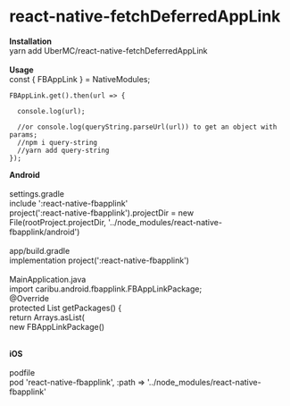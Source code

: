 # react-native-fetchDeferredAppLink

<B> Installation</B>
<br>
yarn add UberMC/react-native-fetchDeferredAppLink
<br>
<br>
   <B>Usage</B>
   <BR>
   const { FBAppLink } = NativeModules;
  
    FBAppLink.get().then(url => {
    
      console.log(url);

      //or console.log(queryString.parseUrl(url)) to get an object with params;
      //npm i query-string
      //yarn add query-string
    });


<B>Android</B>
<br>
<br>
settings.gradle
<br>
include ':react-native-fbapplink'
<br>
project(':react-native-fbapplink').projectDir = new File(rootProject.projectDir, '../node_modules/react-native-fbapplink/android')
<br>
<br>
app/build.gradle
<br>
implementation project(':react-native-fbapplink')
<br>
<br>
MainApplication.java
<br>
import caribu.android.fbapplink.FBAppLinkPackage;
<br>
 @Override
 <br>
    protected List<ReactPackage> getPackages() {
   <br>
      return Arrays.<ReactPackage>asList(
   <br>
new FBAppLinkPackage()
   <br>
   <br>
   
   <B>iOS</B>
   <br>
   <br>
   podfile
   <br>
   pod 'react-native-fbapplink', :path => '../node_modules/react-native-fbapplink'


